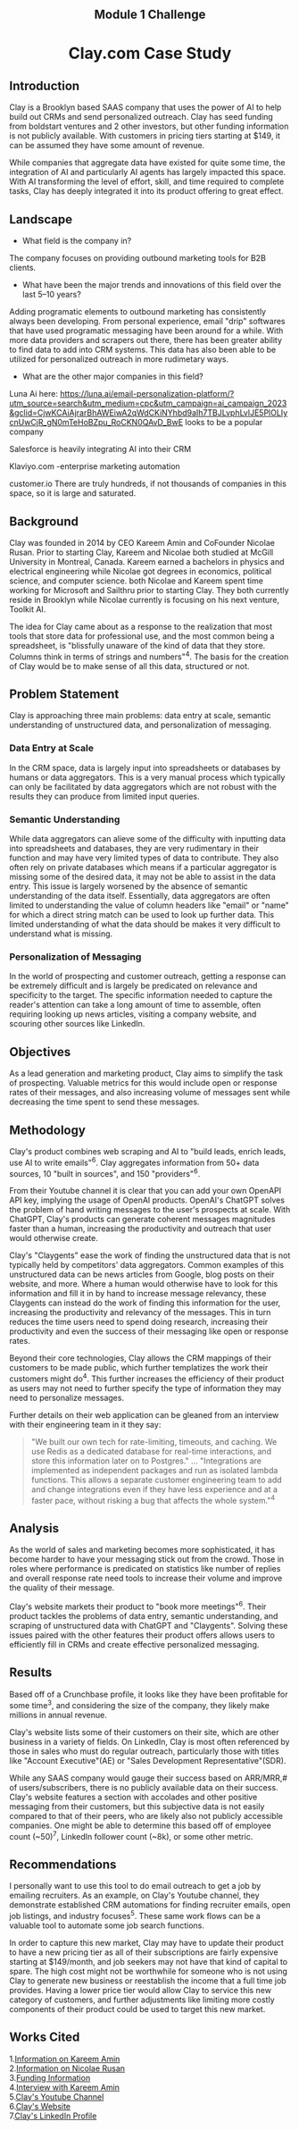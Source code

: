 ## <center>Module 1 Challenge</center>

# <center>Clay.com Case Study</center>

## Introduction

Clay is a Brooklyn based SAAS company that uses the power of AI to help build out CRMs and send personalized outreach. Clay has seed funding from boldstart ventures and 2 other investors, but other funding information is not publicly available. With customers in pricing tiers starting at $149, it can be assumed they have some amount of revenue.

While companies that aggregate data have existed for quite some time, the integration of AI and particularly AI agents has largely impacted this space. With AI transforming the level of effort, skill, and time required to complete tasks, Clay has deeply integrated it into its product offering to great effect.

## Landscape

- What field is the company in?

The company focuses on providing outbound marketing tools for B2B clients.

- What have been the major trends and innovations of this field over the last 5&ndash;10 years?

Adding programatic elements to outbound marketing has consistently always been developing. From personal experience, email "drip" softwares that have used programatic messaging have been around for a while. With more data providers and scrapers out there, there has been greater ability to find data to add into CRM systems. This data has also been able to be utilized for personalized outreach in more rudimetary ways.

- What are the other major companies in this field?

Luna Ai here: https://luna.ai/email-personalization-platform/?utm_source=search&utm_medium=cpc&utm_campaign=ai_campaign_2023&gclid=CjwKCAiAjrarBhAWEiwA2qWdCKiNYhbd9aIh7TBJLvphLvlJE5PlOLIycnUwCjR_gN0mTeHoBZpu_RoCKN0QAvD_BwE looks to be a popular company

Salesforce is heavily integrating AI into their CRM

Klaviyo.com -enterprise marketing automation

customer.io
There are truly hundreds, if not thousands of companies in this space, so it is large and saturated.

## Background

Clay was founded in 2014 by CEO Kareem Amin and CoFounder Nicolae Rusan. Prior to starting Clay, Kareem and Nicolae both studied at McGill University in Montreal, Canada. Kareem earned a bachelors in physics and electrical engineering while Nicolae got degrees in economics, political science, and computer science. both Nicolae and Kareem spent time working for Microsoft and Sailthru prior to starting Clay. They both currently reside in Brooklyn while Nicolae currently is focusing on his next venture, Toolkit AI.

The idea for Clay came about as a response to the realization that most tools that store data for professional use, and the most common being a spreadsheet, is "blissfully unaware of the kind of data that they store. Columns think in terms of strings and numbers"<sup>4</sup>. The basis for the creation of Clay would be to make sense of all this data, structured or not.

## Problem Statement

Clay is approaching three main problems: data entry at scale, semantic understanding of unstructured data, and personalization of messaging.

### Data Entry at Scale

In the CRM space, data is largely input into spreadsheets or databases
by humans or data aggregators. This is a very manual process which typically can only be facilitated by data aggregators which are not robust with the results they can produce from limited input queries.

### Semantic Understanding

While data aggregators can alieve some of the difficulty with inputting data into spreadsheets and databases, they are very rudimentary in their function and may have very limited types of data to contribute. They also often rely on private databases which means if a particular aggregator is missing some of the desired data, it may not be able to assist in the data entry. This issue is largely worsened by the absence of semantic understanding of the data itself. Essentially, data aggregators are often limited to understanding the value of column headers like "email" or "name" for which a direct string match can be used to look up further data. This limited understanding of what the data should be makes it very difficult to understand what is missing.

### Personalization of Messaging

In the world of prospecting and customer outreach, getting a response can be extremely difficult and is largely be predicated on relevance and specificity to the target. The specific information needed to capture the reader's attention can take a long amount of time to assemble, often requiring looking up news articles, visiting a company website, and scouring other sources like LinkedIn.

## Objectives

As a lead generation and marketing product, Clay aims to simplify the task of prospecting. Valuable metrics for this would include open or response rates of their messages, and also increasing volume of messages sent while decreasing the time spent to send these messages.

## Methodology

Clay's product combines web scraping and AI to "build leads, enrich leads, use AI to write emails"<sup>6</sup>. Clay aggregates information from 50+ data sources, 10 "built in sources", and 150 "providers"<sup>6</sup>.

From their Youtube channel it is clear that you can add your own OpenAPI API key, implying the usage of OpenAI products. OpenAI's ChatGPT solves the problem of hand writing messages to the user's prospects at scale. With ChatGPT, Clay's products can generate coherent messages magnitudes faster than a human, increasing the productivity and outreach that user would otherwise create.

Clay's "Claygents" ease the work of finding the unstructured data that is not typically held by competitors' data aggregators. Common examples of this unstructured data can be news articles from Google, blog posts on their website, and more. Where a human would otherwise have to look for this information and fill it in by hand to increase message relevancy, these Claygents can instead do the work of finding this information for the user, increasing the productivity and relevancy of the messages. This in turn reduces the time users need to spend doing research, increasing their productivity and even the success of their messaging like open or response rates.

Beyond their core technologies, Clay allows the CRM mappings of their customers to be made public, which further templatizes the work their customers might do<sup>4</sup>. This further increases the efficiency of their product as users may not need to further specify the type of information they may need to personalize messages.

Further details on their web application can be gleaned from an interview with their engineering team in it they say:

> "We built our own tech for rate-limiting, timeouts, and caching. We use Redis as a dedicated database for real-time interactions, and store this information later on to Postgres." ... "Integrations are implemented as independent packages and run as isolated lambda functions. This allows a separate customer engineering team to add and change integrations even if they have less experience and at a faster pace, without risking a bug that affects the whole system."<sup>4</sup>

## Analysis

As the world of sales and marketing becomes more sophisticated, it has become harder to have your messaging stick out from the crowd. Those in roles where performance is predicated on statistics like number of replies and overall response rate need tools to increase their volume and improve the quality of their message.

Clay's website markets their product to "book more meetings"<sup>6</sup>. Their product tackles the problems of data entry, semantic understanding, and scraping of unstructured data with ChatGPT and "Claygents". Solving these issues paired with the other features their product offers allows users to efficiently fill in CRMs and create effective personalized messaging.

## Results

Based off of a Crunchbase profile, it looks like they have been profitable for some time<sup>3</sup>, and considering the size of the company, they likely make millions in annual revenue.

Clay's website lists some of their customers on their site, which are other business in a variety of fields. On LinkedIn, Clay is most often referenced by those in sales who must do regular outreach, particularly those with titles like "Account Executive"(AE) or "Sales Development Representative"(SDR).

While any SAAS company would gauge their success based on ARR/MRR,# of users/subscribers, there is no publicly available data on their success. Clay's website features a section with accolades and other positive messaging from their customers, but this subjective data is not easily compared to that of their peers, who are likely also not publicly accessible companies. One might be able to determine this based off of employee count (~50)<sup>7</sup>, LinkedIn follower count (~8k), or some other metric.

## Recommendations

I personally want to use this tool to do email outreach to get a job by emailing recruiters. As an example, on Clay's Youtube channel, they demonstrate established CRM automations for finding recruiter emails, open job listings, and industry focuses<sup>5</sup>. These same work flows can be a valuable tool to automate some job search functions.

In order to capture this new market, Clay may have to update their product to have a new pricing tier as all of their subscriptions are fairly expensive starting at $149/month, and job seekers may not have that kind of capital to spare. The high cost might not be worthwhile for someone who is not using Clay to generate new business or reestablish the income that a full time job provides. Having a lower price tier would allow Clay to service this new category of customers, and further adjustments like limiting more costly components of their product could be used to target this new market.

## Works Cited

1.[Information on Kareem Amin](https://www.linkedin.com/in/kareemamin/)  
2.[Information on Nicolae Rusan](https://www.linkedin.com/in/nicolaerusan/)  
3.[Funding Information](https://www.crunchbase.com/organization/clay-953f)  
4.[Interview with Kareem Amin](https://refactoring.fm/p/clay)  
5.[Clay's Youtube Channel](https://www.youtube.com/@clay-prospecting)  
6.[Clay's Website](https://www.clay.com/)  
7.[Clay's LinkedIn Profile](https://www.linkedin.com/company/clay-hq/)
